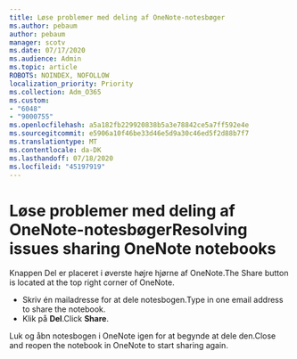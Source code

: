 ```yaml
---
title: Løse problemer med deling af OneNote-notesbøger
ms.author: pebaum
author: pebaum
manager: scotv
ms.date: 07/17/2020
ms.audience: Admin
ms.topic: article
ROBOTS: NOINDEX, NOFOLLOW
localization_priority: Priority
ms.collection: Adm_O365
ms.custom:
- "6048"
- "9000755"
ms.openlocfilehash: a5a182fb229920838b5a3e78842ce5a7ff592e4e
ms.sourcegitcommit: e5906a10f46be33d46e5d9a30c46ed5f2d88b7f7
ms.translationtype: MT
ms.contentlocale: da-DK
ms.lasthandoff: 07/18/2020
ms.locfileid: "45197919"
---
```

# <a name="resolving-issues-sharing-onenote-notebooks"></a><span data-ttu-id="a788b-102">Løse problemer med deling af OneNote-notesbøger</span><span class="sxs-lookup"><span data-stu-id="a788b-102">Resolving issues sharing OneNote notebooks</span></span>

<span data-ttu-id="a788b-103">Knappen Del er placeret i øverste højre hjørne af OneNote.</span><span class="sxs-lookup"><span data-stu-id="a788b-103">The Share button is located at the top right corner of OneNote.</span></span>

- <span data-ttu-id="a788b-104">Skriv én mailadresse for at dele notesbogen.</span><span class="sxs-lookup"><span data-stu-id="a788b-104">Type in one email address to share the notebook.</span></span>
- <span data-ttu-id="a788b-105">Klik på **Del**.</span><span class="sxs-lookup"><span data-stu-id="a788b-105">Click  **Share**.</span></span>

<span data-ttu-id="a788b-106">Luk og åbn notesbogen i OneNote igen for at begynde at dele den.</span><span class="sxs-lookup"><span data-stu-id="a788b-106">Close and reopen the notebook in OneNote to start sharing again.</span></span>